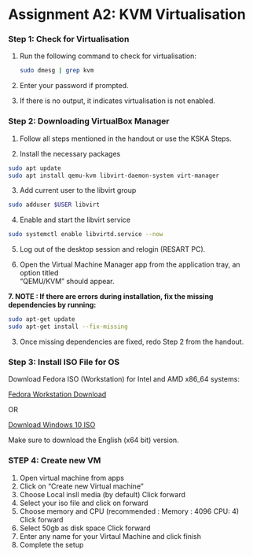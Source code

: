 # Assignment A2: KVM Virtualisation

### Step 1: Check for Virtualisation

1. Run the following command to check for virtualisation:
   ```bash
   sudo dmesg | grep kvm
   ```
2. Enter your password if prompted.

3. If there is no output, it indicates virtualisation is not enabled.

### Step 2: Downloading VirtualBox Manager

1. Follow all steps mentioned in the handout or use the KSKA Steps.

2. Install the necessary packages 

```bash
sudo apt update
sudo apt install qemu-kvm libvirt-daemon-system virt-manager
```

3. Add current user to the libvirt group 
```bash
sudo adduser $USER libvirt 
```
4. Enable and start the libvirt service 
```bash
sudo systemctl enable libvirtd.service --now
```

5. Log out of the desktop session and relogin (RESART PC). 

6. Open the Virtual Machine Manager app from the application tray, an option titled          
“QEMU/KVM” should appear.


**7. NOTE : If there are errors during installation, fix the missing dependencies by running:**

```bash
sudo apt-get update
sudo apt-get install --fix-missing
```
3. Once missing dependencies are fixed, redo Step 2 from the handout.

### Step 3: Install ISO File for OS
Download Fedora ISO (Workstation) for Intel and AMD x86_64 systems:

[Fedora Workstation Download](https://fedoraproject.org/workstation/download)

OR

[Download Windows 10 ISO](https://www.microsoft.com/en-us/software-download/windows10ISO )

Make sure to download the English (x64 bit) version.

### STEP 4: Create new VM
1.	Open virtual machine from apps
2.	Click on “Create new Virtual machine”
3.	Choose Local insll media (by default) Click forward
4.	Select your iso file and click on forward
5.	Choose memory and CPU (recommended : Memory : 4096 CPU: 4) Click forward
6.	Select 50gb as disk space Click forward
7.	Enter any name for your Virtaul Machine and click finish
8.	Complete the setup
